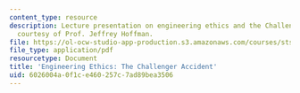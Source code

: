 ```yaml
---
content_type: resource
description: Lecture presentation on engineering ethics and the Challenger accident
  courtesy of Prof. Jeffrey Hoffman.
file: https://ol-ocw-studio-app-production.s3.amazonaws.com/courses/sts-011-american-science-ethical-conflicts-and-political-choices-fall-2007/6026004a0f1ce460257c7ad89bea3506_lec8_hoffman.pdf
file_type: application/pdf
resourcetype: Document
title: 'Engineering Ethics: The Challenger Accident'
uid: 6026004a-0f1c-e460-257c-7ad89bea3506
---
```

